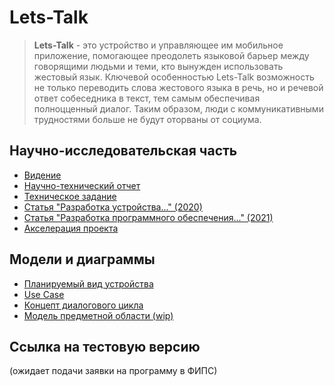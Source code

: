 # Lets-Talk

> **Lets-Talk** - это устройство и управляющее им мобильное приложение, помогающее преодолеть языковой барьер между говорящими людьми и теми, кто вынужден использовать жестовый язык. Ключевой особенностью Lets-Talk возможность не только переводить слова жестового языка в речь, но и речевой ответ собеседника в текст, тем самым обеспечивая полноцценный диалог. Таким образом, люди с коммуникативными трудностями больше не будут оторваны от социума.

## Научно-исследовательская часть

- [Видение](Scientific_Work/Vision.md)
- [Научно-технический отчет](Scientific_Work/First_Year_Report.pdf)
- [Техническое задание](Scientific_Work/Task.pdf)
- [Статья "Разработка устройства..." (2020)](Scientific_Work/Article2020.pdf)
- [Статья "Разработка программного обеспечения..." (2021)](Scientific_Work/Article2021.pdf)
- [Акселерация проекта](Scientific_Work/Accelerate.pdf)

## Модели и диаграммы

- [Планируемый вид устройства](Concepts/Concept.obj)
- [Use Case](Concepts/UseCase.png)
- [Концепт диалогового цикла](Concepts/Dialog.png)
- [Модель предметной области (wip)](Concepts/DomainModel.png)

## Ссылка на тестовую версию

(ожидает подачи заявки на программу в ФИПС)
